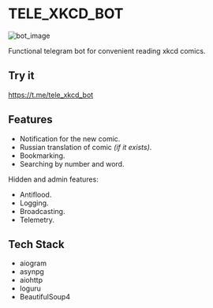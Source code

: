 # TELE_XKCD_BOT

![bot_image](https://user-images.githubusercontent.com/25626227/128462493-55f67eb0-d9ea-4d50-864b-0c29a3bc0f45.png)

Functional telegram bot for convenient reading xkcd comics.

## Try it
https://t.me/tele_xkcd_bot

## Features
- Notification for the new comic.
- Russian translation of comic _(if it exists)_.
- Bookmarking.
- Searching by number and word.
 
Hidden and admin features:
- Antiflood.
- Logging.
- Broadcasting.
- Telemetry.


## Tech Stack

- aiogram
- asynpg
- aiohttp
- loguru
- BeautifulSoup4